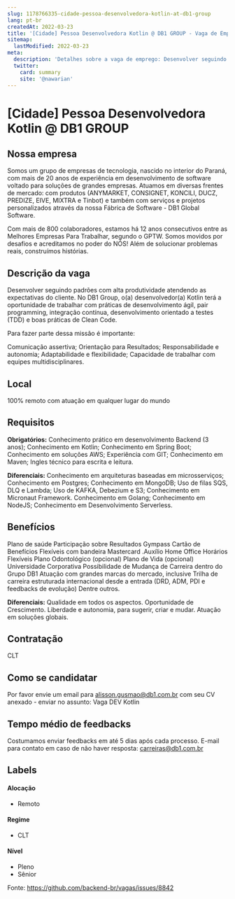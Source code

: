 ```yaml
---
slug: 1178766335-cidade-pessoa-desenvolvedora-kotlin-at-db1-group
lang: pt-br
createdAt: 2022-03-23
title: '[Cidade] Pessoa Desenvolvedora Kotlin @ DB1 GROUP - Vaga de Emprego'
sitemap:
  lastModified: 2022-03-23
meta:
  description: 'Detalhes sobre a vaga de emprego: Desenvolver seguindo padrões com alta produtividade atendendo as expectativas do cliente. No DB1 Group, o(a) desenvolvedor(a) Kotlin terá a oportunidade de trabalhar com práticas de desenvolvimento ágil, pair programming, integração contínua, desenvolvimento orientado a testes (TDD) e boas práticas de Clean Code.  Para fazer parte dessa missão é importante: Comunicação assertiva; Orientação para Resultados; Responsabilidade e autonomia; Adaptabilidade e flexibilidade; Capacidade de trabalhar com equipes multidisciplinares.'
  twitter:
    card: summary
    site: '@nawarian'
---
```


# [Cidade] Pessoa Desenvolvedora Kotlin @ DB1 GROUP

## Nossa empresa

Somos um grupo de empresas de tecnologia, nascido no interior do Paraná, com mais de 20 anos de experiência em desenvolvimento de software voltado para soluções de grandes empresas. Atuamos em diversas frentes de mercado: com produtos (ANYMARKET, CONSIGNET, KONCILI, DUCZ, PREDIZE, EIVE, MIXTRA e Tinbot) e também com serviços e projetos personalizados através da nossa Fábrica de Software - DB1 Global Software. 

Com mais de 800 colaboradores, estamos há 12 anos consecutivos entre as Melhores Empresas Para Trabalhar, segundo o GPTW. Somos movidos por desafios e acreditamos no poder do NÓS! Além de solucionar problemas reais, construímos histórias.


## Descrição da vaga

Desenvolver seguindo padrões com alta produtividade atendendo as expectativas do cliente. No DB1 Group, o(a) desenvolvedor(a) Kotlin terá a oportunidade de trabalhar com práticas de desenvolvimento ágil, pair programming, integração contínua, desenvolvimento orientado a testes (TDD) e boas práticas de Clean Code.


Para fazer parte dessa missão é importante:

Comunicação assertiva;
Orientação para Resultados;
Responsabilidade e autonomia;
Adaptabilidade e flexibilidade;
Capacidade de trabalhar com equipes multidisciplinares.

## Local

100% remoto com atuação em qualquer lugar do mundo

## Requisitos

**Obrigatórios:**
Conhecimento prático em desenvolvimento Backend (3 anos);
Conhecimento em Kotlin;
Conhecimento em Spring Boot;
Conhecimento em soluções AWS;
Experiência com GIT;
Conhecimento em Maven;
Ingles técnico para escrita e leitura.

**Diferenciais:**
Conhecimento em arquiteturas baseadas em microsserviços;
Conhecimento em Postgres;
Conhecimento em MongoDB;
Uso de filas SQS, DLQ e Lambda;
Uso de KAFKA, Debezium e S3;
Conhecimento em Micronaut Framework.
Conhecimento em Golang;
Conhecimento em NodeJS;
Conhecimento em Desenvolvimento Serverless.


## Benefícios

Plano de saúde
Participação sobre Resultados
Gympass
Cartão de Benefícios Flexíveis com bandeira Mastercard
.Auxílio Home Office
Horários Flexíveis
Plano Odontológico (opcional)
Plano de Vida (opcional)
Universidade Corporativa
Possibilidade de Mudança de Carreira dentro do Grupo DB1
Atuação com grandes marcas do mercado, inclusive Trilha de carreira estruturada internacional
desde a entrada (DRD, ADM, PDI e feedbacks de evolução)
Dentre outros.

**Diferenciais:**
Qualidade em todos os aspectos.
Oportunidade de Crescimento.
Liberdade e autonomia, para sugerir, criar e mudar.
Atuação em soluções globais.

## Contratação

CLT

## Como se candidatar

Por favor envie um email para [alisson.gusmao@db1.com.br](mailto:alisson.gusmao@db1.com.br) com seu CV anexado - enviar no assunto: Vaga DEV Kotlin

## Tempo médio de feedbacks

Costumamos enviar feedbacks em até 5 dias após cada processo.
E-mail para contato em caso de não haver resposta: carreiras@db1.com.br

## Labels

#### Alocação
- Remoto

#### Regime
- CLT

#### Nível
- Pleno
- Sênior




Fonte: https://github.com/backend-br/vagas/issues/8842